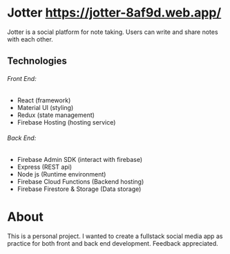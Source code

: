 # Jotter https://jotter-8af9d.web.app/
Jotter is a social platform for note taking. Users can write and share notes with each other.

## Technologies
###### Front End:
- React (framework)
- Material UI (styling)
- Redux (state management)
- Firebase Hosting (hosting service)

###### Back End:
- Firebase Admin SDK (interact with firebase)
- Express (REST api)
- Node js (Runtime environment)
- Firebase Cloud Functions (Backend hosting)
- Firebase Firestore & Storage (Data storage)

# About
This is a personal project. I wanted to create a fullstack social media app as practice for both front and back end development. Feedback appreciated.
